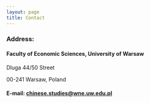 ```yaml
---
layout: page
title: Contact
---
```


### Address: 
#### Faculty of Economic Sciences, University of Warsaw
Dluga 44/50 Street

00-241 Warsaw, Poland

#### E-mail: chinese.studies@wne.uw.edu.pl 

